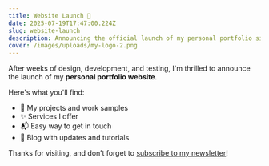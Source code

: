 ```yaml
---
title: Website Launch 🚀
date: 2025-07-19T17:47:00.224Z
slug: website-launch
description: Announcing the official launch of my personal portfolio site!
cover: /images/uploads/my-logo-2.png
---
```

After weeks of design, development, and testing, I'm thrilled to announce the launch of my **personal portfolio website**.

Here's what you'll find:

* 🎨 My projects and work samples
* ✨ Services I offer
* 📬 Easy way to get in touch
* 📰 Blog with updates and tutorials

Thanks for visiting, and don’t forget to [subscribe to my newsletter](#)!